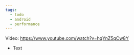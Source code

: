 ```yaml
---
tags:
  - todo
  - android
  - performance
---
```

Video: https://www.youtube.com/watch?v=hqYnZ5qCw8Y
- Text